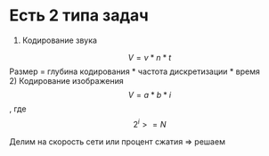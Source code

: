 # Есть 2 типа задач

1) Кодирование звука
    
$$ V = \nu * n * t $$
Размер = глубина кодирования * частота дискретизации * время\
2) Кодирование изображения
$$ V = a * b * i $$ , где $$2^i >= N$$

Делим на скорость сети или процент сжатия => решаем


